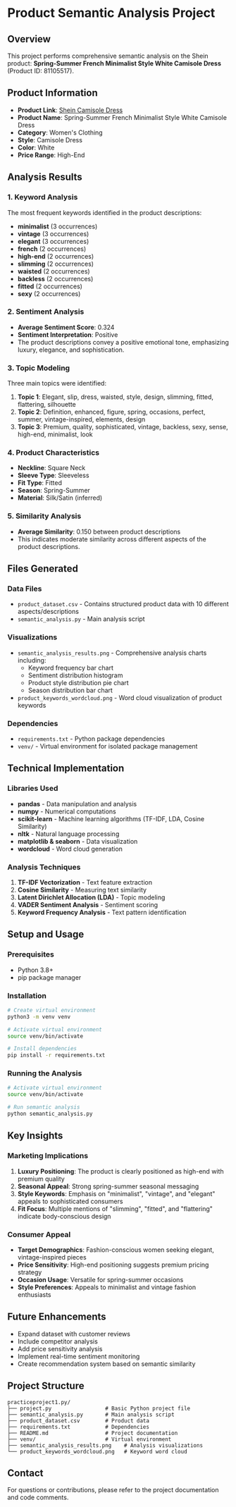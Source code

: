 # Product Semantic Analysis Project

## Overview
This project performs comprehensive semantic analysis on the Shein product: **Spring-Summer French Minimalist Style White Camisole Dress** (Product ID: 81105517).

## Product Information
- **Product Link**: [Shein Camisole Dress](https://euqs.shein.com/Spring-Summer-French-Minimalist-Style-White-Camisole-Dress-Women-High-End-Sense-Slimming-Square-Neck-Waisted-Sleeveless-Backless-Vintage-Fitted-Sexy-Slip-Dress-p-81105517.html)
- **Product Name**: Spring-Summer French Minimalist Style White Camisole Dress
- **Category**: Women's Clothing
- **Style**: Camisole Dress
- **Color**: White
- **Price Range**: High-End

## Analysis Results

### 1. Keyword Analysis
The most frequent keywords identified in the product descriptions:
- **minimalist** (3 occurrences)
- **vintage** (3 occurrences) 
- **elegant** (3 occurrences)
- **french** (2 occurrences)
- **high-end** (2 occurrences)
- **slimming** (2 occurrences)
- **waisted** (2 occurrences)
- **backless** (2 occurrences)
- **fitted** (2 occurrences)
- **sexy** (2 occurrences)

### 2. Sentiment Analysis
- **Average Sentiment Score**: 0.324
- **Sentiment Interpretation**: Positive
- The product descriptions convey a positive emotional tone, emphasizing luxury, elegance, and sophistication.

### 3. Topic Modeling
Three main topics were identified:
1. **Topic 1**: Elegant, slip, dress, waisted, style, design, slimming, fitted, flattering, silhouette
2. **Topic 2**: Definition, enhanced, figure, spring, occasions, perfect, summer, vintage-inspired, elements, design
3. **Topic 3**: Premium, quality, sophisticated, vintage, backless, sexy, sense, high-end, minimalist, look

### 4. Product Characteristics
- **Neckline**: Square Neck
- **Sleeve Type**: Sleeveless
- **Fit Type**: Fitted
- **Season**: Spring-Summer
- **Material**: Silk/Satin (inferred)

### 5. Similarity Analysis
- **Average Similarity**: 0.150 between product descriptions
- This indicates moderate similarity across different aspects of the product descriptions.

## Files Generated

### Data Files
- `product_dataset.csv` - Contains structured product data with 10 different aspects/descriptions
- `semantic_analysis.py` - Main analysis script

### Visualizations
- `semantic_analysis_results.png` - Comprehensive analysis charts including:
  - Keyword frequency bar chart
  - Sentiment distribution histogram
  - Product style distribution pie chart
  - Season distribution bar chart
- `product_keywords_wordcloud.png` - Word cloud visualization of product keywords

### Dependencies
- `requirements.txt` - Python package dependencies
- `venv/` - Virtual environment for isolated package management

## Technical Implementation

### Libraries Used
- **pandas** - Data manipulation and analysis
- **numpy** - Numerical computations
- **scikit-learn** - Machine learning algorithms (TF-IDF, LDA, Cosine Similarity)
- **nltk** - Natural language processing
- **matplotlib & seaborn** - Data visualization
- **wordcloud** - Word cloud generation

### Analysis Techniques
1. **TF-IDF Vectorization** - Text feature extraction
2. **Cosine Similarity** - Measuring text similarity
3. **Latent Dirichlet Allocation (LDA)** - Topic modeling
4. **VADER Sentiment Analysis** - Sentiment scoring
5. **Keyword Frequency Analysis** - Text pattern identification

## Setup and Usage

### Prerequisites
- Python 3.8+
- pip package manager

### Installation
```bash
# Create virtual environment
python3 -m venv venv

# Activate virtual environment
source venv/bin/activate

# Install dependencies
pip install -r requirements.txt
```

### Running the Analysis
```bash
# Activate virtual environment
source venv/bin/activate

# Run semantic analysis
python semantic_analysis.py
```

## Key Insights

### Marketing Implications
1. **Luxury Positioning**: The product is clearly positioned as high-end with premium quality
2. **Seasonal Appeal**: Strong spring-summer seasonal messaging
3. **Style Keywords**: Emphasis on "minimalist", "vintage", and "elegant" appeals to sophisticated consumers
4. **Fit Focus**: Multiple mentions of "slimming", "fitted", and "flattering" indicate body-conscious design

### Consumer Appeal
- **Target Demographics**: Fashion-conscious women seeking elegant, vintage-inspired pieces
- **Price Sensitivity**: High-end positioning suggests premium pricing strategy
- **Occasion Usage**: Versatile for spring-summer occasions
- **Style Preferences**: Appeals to minimalist and vintage fashion enthusiasts

## Future Enhancements
- Expand dataset with customer reviews
- Include competitor analysis
- Add price sensitivity analysis
- Implement real-time sentiment monitoring
- Create recommendation system based on semantic similarity

## Project Structure
```
practiceproject1.py/
├── project.py                 # Basic Python project file
├── semantic_analysis.py       # Main analysis script
├── product_dataset.csv        # Product data
├── requirements.txt           # Dependencies
├── README.md                  # Project documentation
├── venv/                      # Virtual environment
├── semantic_analysis_results.png    # Analysis visualizations
└── product_keywords_wordcloud.png   # Keyword word cloud
```

## Contact
For questions or contributions, please refer to the project documentation and code comments. 